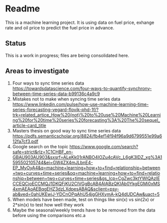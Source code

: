 # Readme
This is a machine learning project. It is using data on fuel price, exhange rate and oil price to predict the fuel price in advance.

## Status
This is a work in progress; files are being consolidated here.

## Areas to investigate
1. Four ways to sync time series data https://towardsdatascience.com/four-ways-to-quantify-synchrony-between-time-series-data-b99136c4a9c9
2. Mistakes not to make when syncing time series data https://www.linkedin.com/pulse/how-use-machine-learning-time-series-forecasting-vegard-flovik-phd-1f/?trk=related_artice_How%20(not)%20to%20use%20Machine%20Learning%20for%20time%20series%20forecasting%3A%20The%20sequel_article-card_title
3. Masters thesis on good way to sync time series data https://pdfs.semanticscholar.org/8824/fb4ef14f94f96a9d6799551e99a612fa7cf3.pdf
4. Google search on the topic https://www.google.com/search?safe=strict&rlz=1C1CHBF_en-GBAU903AU903&sxsrf=ALeKk01rANBO4IOZu4cAVc_L6gK3IDZ_xg%3A1595502105744&ei=GW4ZX4mJLbnE4-EP_MyOyA4&q=machine+learning+how+to+find+relationship+between+two+curves+time+series&oq=machine+learning+how+to+find+relationship+between+two+curves+time+series&gs_lcp=CgZwc3ktYWIQAzIECCEQCjoECCMQJ1DKQFjKU2CIVGgBcAB4AIABzQKIAb0YkgEGMi0xMS4xmAEAoAEBqgEHZ3dzLXdpesABAQ&sclient=psy-ab&ved=0ahUKEwjJ-YDCnOPqAhU54jgGHXymA-kQ4dUDCAw&uact=5
5. When models have been made, test on things like sin(x) vs sin(2x) or 2*sin(x) to test how well they work
6. Maybe the seasonal/weekly trends have to be removed from the data before using the comparisons etc.a
